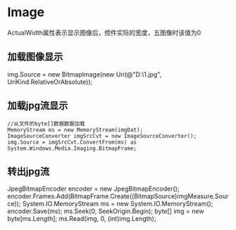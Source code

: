 # Image

ActualWidth属性表示显示图像后，控件实际的宽度，五图像时该值为0  

## 加载图像显示

img.Source = new BitmapImage(new Uri(@"D:\1.jpg", UriKind.RelativeOrAbsolute));

## 加载jpg流显示

```
//从文件的byte[]数据数据加载
MemoryStream ms = new MemoryStream(imgDat);
ImageSourceConverter imgSrcCvt = new ImageSourceConverter();
img.Source = imgSrcCvt.ConvertFrom(ms) as System.Windows.Media.Imaging.BitmapFrame;
```

## 转出jpg流

JpegBitmapEncoder encoder = new JpegBitmapEncoder();
encoder.Frames.Add(BitmapFrame.Create((BitmapSource)imgMeasure.Source));
System.IO.MemoryStream ms = new System.IO.MemoryStream();
encoder.Save(ms);
ms.Seek(0, SeekOrigin.Begin);
byte[] img = new byte[ms.Length];
ms.Read(img, 0, (int)img.Length);
